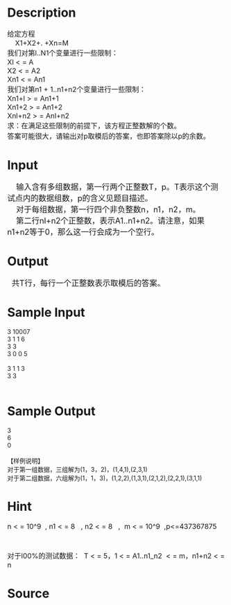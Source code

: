 
# Description

<div class="content"><p><span style="font-size: medium">给定方程<br/>
    X1+X2+. +Xn=M<br/>
我们对第l..N1个变量进行一些限制：<br/>
Xl &lt; = A<br/>
X2 &lt; = A2<br/>
Xn1 &lt; = An1<br/>
我们对第n1 + 1..n1+n2个变量进行一些限制：<br/>
Xn1+l &gt; = An1+1<br/>
Xn1+2 &gt; = An1+2<br/>
Xnl+n2 &gt; = Anl+n2<br/>
求：在满足这些限制的前提下，该方程正整数解的个数。<br/>
答案可能很大，请输出对p取模后的答案，也即答案除以p的余数。<br/>
</span></p></div>

# Input

<div class="content"><p><font size="4">    输入含有多组数据，第一行两个正整数T，p。T表示这个测试点内的数据组数，p的含义见题目描述。<br/>
    对于每组数据，第一行四个非负整数n，n1，n2，m。<br/>
    第二行nl+n2个正整数，表示A1..n1+n2。请注意，如果n1+n2等于0，那么这一行会成为一个空行。<br/>
</font></p></div>

# Output

<div class="content"><p><font size="4">  共T行，每行一个正整数表示取模后的答案。<br/>
</font></p></div>

# Sample Input

<div class="content"><span class="sampledata">3 10007<br/>
3 1 1 6<br/>
3 3<br/>
3 0 0 5<br/>
<br/>
3  1  1  3<br/>
3  3<br/>
<br/>
</span></div>

# Sample Output

<div class="content"><span class="sampledata">3<br/>
6<br/>
0<br/>
<br/>
【样例说明】<br/>
对于第一组数据，三组解为(1，3，2)，(1,4,1),(2,3,1)<br/>
对于第二组数据，六组解为(1，1，3)，(1,2,2),(1,3,1),(2,1,2),(2,2,1),(3,1,1)<br/>
</span></div>

# Hint

<div class="content"><p></p><p><span style="font-size: medium">n &lt; = 10^9  , n1 &lt; = 8   , n2 &lt; = 8   ,  m &lt; = 10^9  ,p&lt;=437367875</span></p><br/>
<p><span style="font-size: medium">对于l00%的测试数据：  T &lt; = 5，1 &lt; = A1..n1_n2  &lt; = m，n1+n2 &lt; = n</span></p><p></p></div>

# Source

<div class="content"><p><a href="problemset.php?search="></a></p></div>


